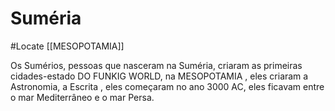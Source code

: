# Suméria
#Locate [[MESOPOTAMIA]]

Os Sumérios, pessoas que nasceram na Suméria, criaram as primeiras cidades-estado DO FUNKIG WORLD, na MESOPOTAMIA , eles criaram a Astronomia, a  Escrita , eles começaram no ano 3000 AC, eles ficavam entre o mar Mediterrâneo e o mar Persa.
